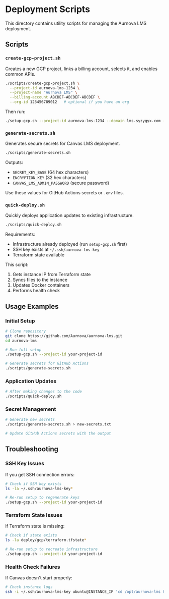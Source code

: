 # Deployment Scripts

This directory contains utility scripts for managing the Aurnova LMS deployment.

## Scripts

### `create-gcp-project.sh`
Creates a new GCP project, links a billing account, selects it, and enables common APIs.

```bash
./scripts/create-gcp-project.sh \
  --project-id aurnova-lms-1234 \
  --project-name "Aurnova LMS" \
  --billing-account ABCDEF-ABCDEF-ABCDEF \
  --org-id 123456789012   # optional if you have an org
```

Then run:
```bash
./setup-gcp.sh --project-id aurnova-lms-1234 --domain lms.syzygyx.com --route53-hosted-zone-id Z3NYTS7HNUXA87
```

### `generate-secrets.sh`
Generates secure secrets for Canvas LMS deployment.

```bash
./scripts/generate-secrets.sh
```

Outputs:
- `SECRET_KEY_BASE` (64 hex characters)
- `ENCRYPTION_KEY` (32 hex characters)  
- `CANVAS_LMS_ADMIN_PASSWORD` (secure password)

Use these values for GitHub Actions secrets or `.env` files.

### `quick-deploy.sh`
Quickly deploys application updates to existing infrastructure.

```bash
./scripts/quick-deploy.sh
```

Requirements:
- Infrastructure already deployed (run `setup-gcp.sh` first)
- SSH key exists at `~/.ssh/aurnova-lms-key`
- Terraform state available

This script:
1. Gets instance IP from Terraform state
2. Syncs files to the instance
3. Updates Docker containers
4. Performs health check

## Usage Examples

### Initial Setup
```bash
# Clone repository
git clone https://github.com/Aurnova/aurnova-lms.git
cd aurnova-lms

# Run full setup
./setup-gcp.sh --project-id your-project-id

# Generate secrets for GitHub Actions
./scripts/generate-secrets.sh
```

### Application Updates
```bash
# After making changes to the code
./scripts/quick-deploy.sh
```

### Secret Management
```bash
# Generate new secrets
./scripts/generate-secrets.sh > new-secrets.txt

# Update GitHub Actions secrets with the output
```

## Troubleshooting

### SSH Key Issues
If you get SSH connection errors:
```bash
# Check if SSH key exists
ls -la ~/.ssh/aurnova-lms-key*

# Re-run setup to regenerate keys
./setup-gcp.sh --project-id your-project-id
```

### Terraform State Issues
If Terraform state is missing:
```bash
# Check if state exists
ls -la deploy/gcp/terraform.tfstate*

# Re-run setup to recreate infrastructure
./setup-gcp.sh --project-id your-project-id
```

### Health Check Failures
If Canvas doesn't start properly:
```bash
# Check instance logs
ssh -i ~/.ssh/aurnova-lms-key ubuntu@INSTANCE_IP 'cd /opt/aurnova-lms && sudo docker compose logs'
```